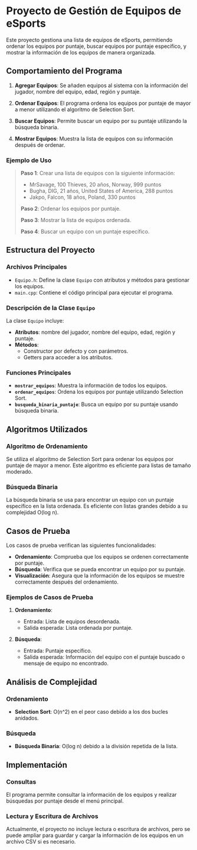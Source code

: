 # Proyecto de Gestión de Equipos de eSports

Este proyecto gestiona una lista de equipos de eSports, permitiendo ordenar los equipos por puntaje, buscar equipos por puntaje específico, y mostrar la información de los equipos de manera organizada.

## Comportamiento del Programa

1. **Agregar Equipos**:
   Se añaden equipos al sistema con la información del jugador, nombre del equipo, edad, región y puntaje.

2. **Ordenar Equipos**:
   El programa ordena los equipos por puntaje de mayor a menor utilizando el algoritmo de Selection Sort.

3. **Buscar Equipos**:
   Permite buscar un equipo por su puntaje utilizando la búsqueda binaria.

4. **Mostrar Equipos**:
   Muestra la lista de equipos con su información después de ordenar.

### Ejemplo de Uso

> **Paso 1**: Crear una lista de equipos con la siguiente información:
> 
> - MrSavage, 100 Thieves, 20 años, Norway, 999 puntos
> - Bugha, DIG, 21 años, United States of America, 288 puntos
> - Jakpo, Falcon, 18 años, Poland, 330 puntos
> 
> **Paso 2**: Ordenar los equipos por puntaje.
> 
> **Paso 3**: Mostrar la lista de equipos ordenada.
> 
> **Paso 4**: Buscar un equipo con un puntaje específico.

## Estructura del Proyecto

### Archivos Principales

- `Equipo.h`: Define la clase `Equipo` con atributos y métodos para gestionar los equipos.
- `main.cpp`: Contiene el código principal para ejecutar el programa.

### Descripción de la Clase `Equipo`

La clase `Equipo` incluye:
- **Atributos**: nombre del jugador, nombre del equipo, edad, región y puntaje.
- **Métodos**:
  - Constructor por defecto y con parámetros.
  - Getters para acceder a los atributos.

### Funciones Principales

- **`mostrar_equipos`**: Muestra la información de todos los equipos.
- **`ordenar_equipos`**: Ordena los equipos por puntaje utilizando Selection Sort.
- **`busqueda_binaria_puntaje`**: Busca un equipo por su puntaje usando búsqueda binaria.

## Algoritmos Utilizados

### Algoritmo de Ordenamiento

Se utiliza el algoritmo de Selection Sort para ordenar los equipos por puntaje de mayor a menor. Este algoritmo es eficiente para listas de tamaño moderado.

### Búsqueda Binaria

La búsqueda binaria se usa para encontrar un equipo con un puntaje específico en la lista ordenada. Es eficiente con listas grandes debido a su complejidad O(log n).

## Casos de Prueba

Los casos de prueba verifican las siguientes funcionalidades:
- **Ordenamiento**: Comprueba que los equipos se ordenen correctamente por puntaje.
- **Búsqueda**: Verifica que se pueda encontrar un equipo por su puntaje.
- **Visualización**: Asegura que la información de los equipos se muestre correctamente después del ordenamiento.

### Ejemplos de Casos de Prueba

1. **Ordenamiento**: 
   - Entrada: Lista de equipos desordenada.
   - Salida esperada: Lista ordenada por puntaje.

2. **Búsqueda**:
   - Entrada: Puntaje específico.
   - Salida esperada: Información del equipo con el puntaje buscado o mensaje de equipo no encontrado.

## Análisis de Complejidad

### Ordenamiento

- **Selection Sort**: O(n^2) en el peor caso debido a los dos bucles anidados.

### Búsqueda

- **Búsqueda Binaria**: O(log n) debido a la división repetida de la lista.

## Implementación

### Consultas

El programa permite consultar la información de los equipos y realizar búsquedas por puntaje desde el menú principal.

### Lectura y Escritura de Archivos

Actualmente, el proyecto no incluye lectura o escritura de archivos, pero se puede ampliar para guardar y cargar la información de los equipos en un archivo CSV si es necesario.
